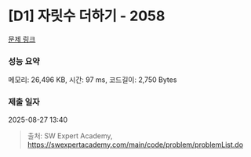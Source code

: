 # [D1] 자릿수 더하기 - 2058 

[문제 링크](https://swexpertacademy.com/main/code/problem/problemDetail.do?contestProbId=AV5QPRjqA10DFAUq) 

### 성능 요약

메모리: 26,496 KB, 시간: 97 ms, 코드길이: 2,750 Bytes

### 제출 일자

2025-08-27 13:40



> 출처: SW Expert Academy, https://swexpertacademy.com/main/code/problem/problemList.do